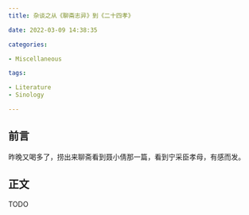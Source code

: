 ```yaml
---
title: 杂谈之从《聊斋志异》到《二十四孝》

date: 2022-03-09 14:38:35

categories:

- Miscellaneous

tags:

- Literature
- Sinology

---
```


## 前言

昨晚又喝多了，捞出来聊斋看到聂小倩那一篇，看到宁采臣孝母，有感而发。

## 正文

TODO
